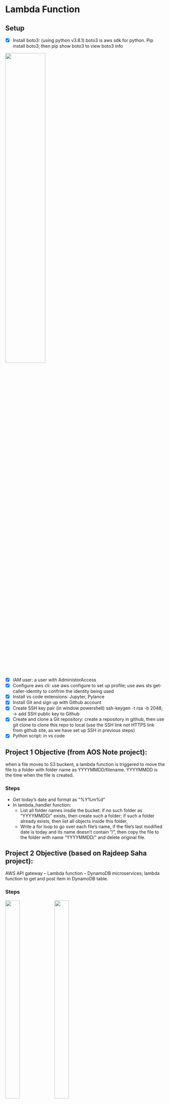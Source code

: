 # Lambda Function
## Setup
- [x] Install boto3: (using python v3.8.1) boto3 is aws sdk for python. Pip install boto3; then pip show boto3 to view boto3 info
<img src="https://github.com/klgit23/proj1-docker-projects/assets/154713258/7a258952-9973-49a5-9621-05cb925611a9" width="50%">

- [x] IAM user: a user with AdministorAccess
- [x] Configure aws cli: use aws configure to set up profile; use aws sts get-caller-identity to confrim the identity being used
- [x] Install vs code extensions: Jupyter, Pylance
- [x] Install Git and sign up with Github account
- [x] Create SSH key pair (in window powershell) ssh-keygen -t rsa -b 2048; -> add SSH public key to Github 
- [x] Create and clone a Git repository: create a repository in github, then use git clone to clone this repo to local (use the SSH link not HTTPS link from github site, as we have set up SSH in previous steps)
- [x] Python script: in vs code
## Project 1 Objective (from AOS Note project): 
when a file moves to S3 buckent, a lambda function is triggered to move the file to a folder with folder name as YYYYMMDD/filename. YYYYMMDD is the time when the file is created.
### Steps
* Get today’s date and format as 	"%Y%m%d"
* In lambda_handler function:
  - List all folder names insdie the bucket: if no such folder as “YYYYMMDD/” exists, then create such a folder; if such a folder already exists, then list all objects inside this folder,
  - Write a for loop to go over each file’s name, if the file’s last modified date is today and its name doesn’t contain “/”, then copy the file to the folder with name “YYYYMMDD/” and delete original file.
 
## Project 2 Objective (based on Rajdeep Saha project): 
AWS API gateway – Lambda function – DynamoDB microservices; lambda function to get and post item in DynamoDB table.
### Steps
<img src="https://github.com/klgit23/proj1-docker-projects/assets/154713258/9692644e-ee0f-4b8c-9f63-e91e928e8d09" width="30%" height="40%">

<img src="https://github.com/klgit23/proj1-docker-projects/assets/154713258/00ed1a04-3054-4346-87b6-0c37bcc50477" width="30%" height="40%">

* Lambda_handler function
 
  <img src="https://github.com/klgit23/proj1-docker-projects/assets/154713258/35997998-ce8c-4303-9152-724b72d9cafe" width="60%" height="60%">


  
